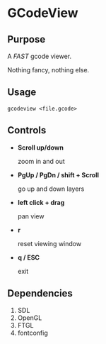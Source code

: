 GCodeView
=========

Purpose
-------

A *FAST* gcode viewer.

Nothing fancy, nothing else.

Usage
-----

`gcodeview <file.gcode>`

Controls
--------

* __Scroll up/down__
	
	zoom in and out

* __PgUp / PgDn / shift + Scroll__
	
	go up and down layers

* __left click + drag__
	
	pan view

* __r__
	
	reset viewing window

* __q / ESC__
	
	exit


Dependencies
------------

1. SDL
2. OpenGL
3. FTGL
4. fontconfig
